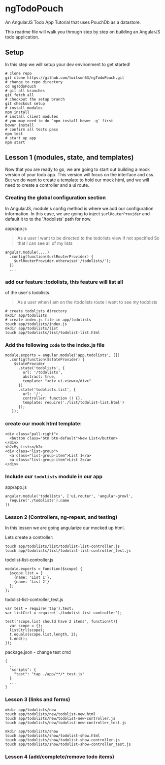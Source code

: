 # ngTodoPouch

An AngularJS Todo App Tutorial that uses PouchDb as a datastore.

This readme file will walk you through step by step on building an AngularJS todo application.

## Setup

In this step we will setup your dev environment to get started!

```
# clone repo
git clone https://github.com/twilson63/ngTodoPouch.git
# change to repo directory
cd ngTodoPouch
# git all branches
git fetch all
# checkout the setup branch
git checkout setup
# install modules
npm install
# install client modules
# you may need to do `npm install bower -g` first
bower install
# confirm all tests pass
npm test
# start up app
npm start
```

## Lesson 1 (modules, state, and templates)

Now that you are ready to go, we are going to start out building a mock version of your todo app.  This version will focus on the interface and css.  But we do want to create a template to hold our mock html, and we will need to create a controller and a ui route.

### Creating the global configuration section

In AngularJS, module's config method is where we add our configuration information.  In this case, we are going to inject `$urlRouterProvider` and default it to to the '/todolists' path for now.

app/app.js

>  As a user
>  I want to be directed to the todolists view if not specified
>  So that I can see all of my lists

```
angular.module(....)
  .config(function($urlRouterProvider) {
    $urlRouterProvider.otherwise('/todolists/');
  })
  ...

```

### add our feature :todolists, this feature will list all
of the user's todolists.

>  As a user when I am on the /todolists route
>  I want to see my todolists

```
# create todolists directory
mkdir app/todolists
# create index.js file in app/todolists
touch app/todolists/index.js
mkdir app/todolists/list
touch app/todolists/list/todolist-list.html

```

### Add the following `code` to the index.js file

```
module.exports = angular.module('app.todolists', [])
  .config(function($stateProvider) {
    $stateProvider
      .state('todolists', {
        url: '/todolists',
        abstract: true,
        template: "<div ui-view></div>"
      })
      .state('todolists.list', {
        url: '/',
        controller: function () {},
        template: require('./list/todolist-list.html')
      });
   });
```

### create our mock html template:

```
<div class="pull-right">
  <button class="btn btn-default">New List</button>
</div>
<h2>My Lists</h2>
<div class="list-group">
  <a class="list-group-item">List 1</a>
  <a class="list-group-item">List 2</a>
</div>
```

### Include our `todolists` module in our app

app/app.js

```
angular.module('todolists', ['ui.router', 'angular-growl',
  require('./todolists').name
])
```

### Lesson 2 (Controllers, ng-repeat, and testing)

In this lesson we are going angularize our mocked up html.

Lets create a controller:

```
touch app/todolists/list/todolist-list-controller.js
touch app/todolists/list/todolist-list-controller_test.js
```

todolist-list-controller.js

```
module.exports = function($scope) {
  $scope.list = [
    {name: 'List 1'},
    {name: 'List 2'}
  ];
};
```

todolist-list-controller_test.js

```
var test = require('tap').test;
var listCtrl = require('./todolist-list-controller');

test('scope.list should have 2 items', function(t){
  var scope = {};
  listCtrl(scope);
  t.equals(scope.list.length, 2);
  t.end();
});
```

package.json - change test cmd

```
{
  ...
  "scripts": {
    "test": "tap ./app/**/*_test.js"
  }
  ...
}

```

### Lesson 3 (links and forms)

```
mkdir app/todolists/new
touch app/todolists/new/todolist-new.html
touch app/todolists/new/todolist-new-controller.js
touch app/todolists/new/todolist-new-controller_test.js

mkdir app/todolists/show
touch app/todolists/show/todolist-show.html
touch app/todolists/show/todolist-show-controller.js
touch app/todolists/show/todolist-show-controller_test.js

```

### Lesson 4 (add/complete/remove todo items)
